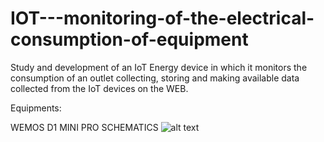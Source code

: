 # IOT---monitoring-of-the-electrical-consumption-of-equipment
Study and development of an IoT Energy device in which it monitors the consumption of an outlet collecting, storing and making available data collected from the IoT devices on the WEB.


Equipments:

WEMOS D1 MINI PRO SCHEMATICS
![alt text](https://raw.githubusercontent.com/filipecavalc/IOT---monitoring-of-the-electrical-consumption-of-equipment/master/wemos_d1_mini_pro_pinout.png)

